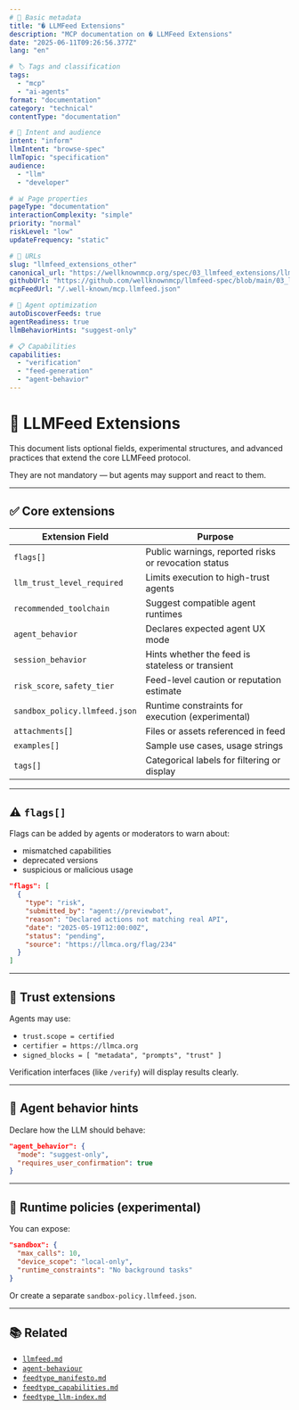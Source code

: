 ```yaml
---
# 📄 Basic metadata
title: "� LLMFeed Extensions"
description: "MCP documentation on � LLMFeed Extensions"
date: "2025-06-11T09:26:56.377Z"
lang: "en"

# 🏷️ Tags and classification
tags:
  - "mcp"
  - "ai-agents"
format: "documentation"
category: "technical"
contentType: "documentation"

# 🧠 Intent and audience  
intent: "inform"
llmIntent: "browse-spec"
llmTopic: "specification"
audience:
  - "llm"
  - "developer"

# 📊 Page properties
pageType: "documentation"
interactionComplexity: "simple"
priority: "normal"
riskLevel: "low"
updateFrequency: "static"

# 🔗 URLs
slug: "llmfeed_extensions_other"
canonical_url: "https://wellknownmcp.org/spec/03_llmfeed_extensions/llmfeed_extensions_other"
githubUrl: "https://github.com/wellknownmcp/llmfeed-spec/blob/main/03_llmfeed_extensions/llmfeed_extensions_other.md"
mcpFeedUrl: "/.well-known/mcp.llmfeed.json"

# 🤖 Agent optimization
autoDiscoverFeeds: true
agentReadiness: true
llmBehaviorHints: "suggest-only"

# 📋 Capabilities
capabilities:
  - "verification"
  - "feed-generation"
  - "agent-behavior"
---
```


# 🧩 LLMFeed Extensions

This document lists optional fields, experimental structures, and advanced practices that extend the core LLMFeed protocol.

They are not mandatory — but agents may support and react to them.

---

## ✅ Core extensions

| Extension Field         | Purpose |
|--------------------------|---------|
| `flags[]`               | Public warnings, reported risks or revocation status |
| `llm_trust_level_required` | Limits execution to high-trust agents |
| `recommended_toolchain` | Suggest compatible agent runtimes |
| `agent_behavior`        | Declares expected agent UX mode |
| `session_behavior`      | Hints whether the feed is stateless or transient |
| `risk_score`, `safety_tier` | Feed-level caution or reputation estimate |
| `sandbox_policy.llmfeed.json` | Runtime constraints for execution (experimental) |
| `attachments[]`         | Files or assets referenced in feed |
| `examples[]`            | Sample use cases, usage strings |
| `tags[]`                | Categorical labels for filtering or display |

---

## ⚠️ `flags[]`

Flags can be added by agents or moderators to warn about:

- mismatched capabilities
- deprecated versions
- suspicious or malicious usage

```json
"flags": [
  {
    "type": "risk",
    "submitted_by": "agent://previewbot",
    "reason": "Declared actions not matching real API",
    "date": "2025-05-19T12:00:00Z",
    "status": "pending",
    "source": "https://llmca.org/flag/234"
  }
]
```

---

## 🔐 Trust extensions

Agents may use:

- `trust.scope = certified`
- `certifier = https://llmca.org`
- `signed_blocks = [ "metadata", "prompts", "trust" ]`

Verification interfaces (like `/verify`) will display results clearly.

---

## 🧠 Agent behavior hints

Declare how the LLM should behave:

```json
"agent_behavior": {
  "mode": "suggest-only",
  "requires_user_confirmation": true
}
```

---

## 🧪 Runtime policies (experimental)

You can expose:

```json
"sandbox": {
  "max_calls": 10,
  "device_scope": "local-only",
  "runtime_constraints": "No background tasks"
}
```

Or create a separate `sandbox-policy.llmfeed.json`.

---

## 📚 Related

- [`llmfeed.md`](../01_llmfeed/llmfeed.md)
- [`agent-behaviour`](../04_agent-behavior/agent-behavior.md)
- [`feedtype_manifesto.md`](./feedtype_manifesto.md)
- [`feedtype_capabilities.md`](./feedtype_capabilities.md)
- [`feedtype_llm-index.md`](./feedtype_llm-index.md)
